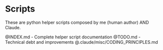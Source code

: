 # Scripts

These are python helper scripts composed by me (human author) AND Claude.

@INDEX.md - Complete helper script documentation
@TODO.md - Technical debt and improvements
@.claude/misc/CODING_PRINCIPLES.md